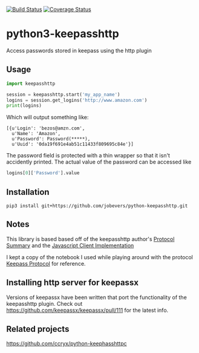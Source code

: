 [![Build Status](https://travis-ci.org/MarkusFreitag/python3-keepasshttp.svg?branch=master)](https://travis-ci.org/MarkusFreitag/python3-keepasshttp)
[![Coverage Status](https://coveralls.io/repos/github/MarkusFreitag/python3-keepasshttp/badge.svg?branch=master)](https://coveralls.io/github/MarkusFreitag/python3-keepasshttp?branch=master)


# python3-keepasshttp
Access passwords stored in keepass using the http plugin 

## Usage

```python
import keepasshttp

session = keepasshttp.start('my_app_name')
logins = session.get_logins('http://www.amazon.com')
print(logins)
```

Which will output something like:

```
[{u'Login': 'bezos@amzn.com',
  u'Name': 'Amazon',
  u'Password': Password(*****),
  u'Uuid': '0da19f691e4ab51c11433f809695c84e'}]
```

The password field is protected with a thin wrapper so that it
isn't accidently printed.  The actual value of the password can
be accessed like

```python
logins[0]['Password'].value
```

## Installation

`pip3 install git+https://github.com/jobevers/python-keepasshttp.git`

## Notes

This library is based based off of the keepasshttp author's
[Protocol Summary](https://github.com/pfn/keepasshttp#protocol)
and the
[Javascript Client Implementation](https://github.com/pfn/passifox/blob/master/chromeipass/background/keepass.js)

I kept a copy of the notebook I used while playing around with the
protocol
[Keepass Protocol](https://github.com/jobevers/python-keepasshttp/blob/master/Keepass%20Protocol.ipynb)
for reference.

## Installing http server for keepassx

Versions of keepassx have been written that port the functionality of
the keepasshttp plugin. Check out
https://github.com/keepassx/keepassx/pull/111 for the latest info.

## Related projects

https://github.com/ccryx/python-keephasshttpc
